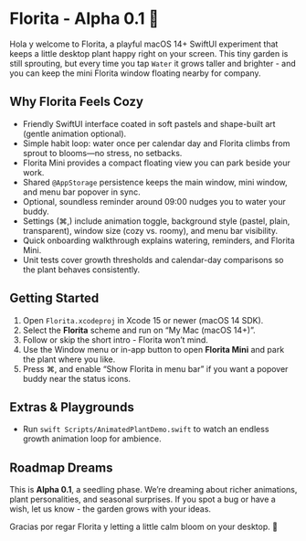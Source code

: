 # Florita - Alpha 0.1 🌿

Hola y welcome to Florita, a playful macOS 14+ SwiftUI experiment that keeps a little desktop plant happy right on your screen. This tiny garden is still sprouting, but every time you tap `Water` it grows taller and brighter - and you can keep the mini Florita window floating nearby for company.

## Why Florita Feels Cozy
- Friendly SwiftUI interface coated in soft pastels and shape-built art (gentle animation optional).
- Simple habit loop: water once per calendar day and Florita climbs from sprout to blooms—no stress, no setbacks.
- Florita Mini provides a compact floating view you can park beside your work.
- Shared `@AppStorage` persistence keeps the main window, mini window, and menu bar popover in sync.
- Optional, soundless reminder around 09:00 nudges you to water your buddy.
- Settings (⌘,) include animation toggle, background style (pastel, plain, transparent), window size (cozy vs. roomy), and menu bar visibility.
- Quick onboarding walkthrough explains watering, reminders, and Florita Mini.
- Unit tests cover growth thresholds and calendar-day comparisons so the plant behaves consistently.

## Getting Started
1. Open `Florita.xcodeproj` in Xcode 15 or newer (macOS 14 SDK).
2. Select the **Florita** scheme and run on “My Mac (macOS 14+)”.
3. Follow or skip the short intro - Florita won’t mind.
4. Use the Window menu or in-app button to open **Florita Mini** and park the plant where you like.
5. Press ⌘, and enable “Show Florita in menu bar” if you want a popover buddy near the status icons.

## Extras & Playgrounds
- Run `swift Scripts/AnimatedPlantDemo.swift` to watch an endless growth animation loop for ambience.

## Roadmap Dreams
This is **Alpha 0.1**, a seedling phase. We’re dreaming about richer animations, plant personalities, and seasonal surprises. If you spot a bug or have a wish, let us know - the garden grows with your ideas.

Gracias por regar Florita y letting a little calm bloom on your desktop. 💚
